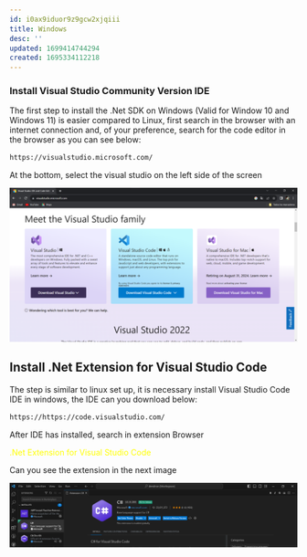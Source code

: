 ```yaml
---
id: i0ax9iduor9z9gcw2xjqiii
title: Windows
desc: ''
updated: 1699414744294
created: 1695334112218
---
```


### Install Visual Studio Community Version IDE

The first step to install the .Net SDK on Windows (Valid for Window 10 and Windows 11) is easier compared to Linux, first search in the browser with an internet connection and, of your preference, search for the code editor in the browser as you can see below:

```bash
https://visualstudio.microsoft.com/
```
At the bottom, select the visual studio on the left side of the screen

![VS code .Net extensions](assets/1_Enviroment_setup/vsc.png)

## Install .Net Extension for Visual Studio Code

The step is similar to linux set up, it is necessary install Visual Studio Code IDE in windows, the IDE  can you download below:

```bash
https://https://code.visualstudio.com/
```

After IDE has installed, search in extension Browser <p style="color:yellow">.Net Extension for Visual Studio Code</p> Can you see the extension in the next image

![VS code .Net extensions](assets/1_Enviroment_setup/extensions.png)